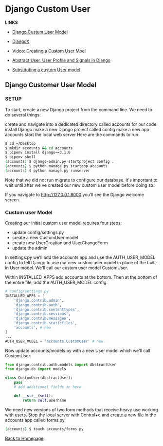 # Django Custom User

**LINKS**

- [Django Custum User Model](https://learndjango.com/tutorials/django-custom-user-model)
- [DjangoX](https://github.com/wsvincent/djangox)

- [Video: Creating a Custom User Moel](https://www.youtube.com/watch?v=eCeRC7E8Z7Y&t=59s)
- [Abstract User, User Profile and Signals in Django](https://www.youtube.com/watch?v=EudKs1HPUfE)

- [Substituting a custom User model](https://docs.djangoproject.com/en/3.0/topics/auth/customizing/#auth-custom-user)

## Django Customer User Model

### SETUP

To start, create a new Django project from the command line. We need to do several things:

create and navigate into a dedicated directory called accounts for our code
install Django
make a new Django project called config
make a new app accounts
start the local web server
Here are the commands to run:

```bash
$ cd ~/Desktop
$ mkdir accounts && cd accounts
$ pipenv install django~=3.1.0
$ pipenv shell
(accounts) $ django-admin.py startproject config .
(accounts) $ python manage.py startapp accounts
(accounts) $ python manage.py runserver
```

Note that we did not run migrate to configure our database. It's important to wait until after we've created our new custom user model before doing so.

If you navigate to http://127.0.0.1:8000 you’ll see the Django welcome screen.

### Custom user Model

Creating our initial custom user model requires four steps:

- update config/settings.py
- create a new CustomUser model
- create new UserCreation and UserChangeForm
- update the admin

In settings.py we'll add the accounts app and use the AUTH_USER_MODEL config to tell Django to use our new custom user model in place of the built-in User model. We'll call our custom user model CustomUser.

Within INSTALLED_APPS add accounts at the bottom. Then at the bottom of the entire file, add the AUTH_USER_MODEL config.

```Python
# config/settings.py
INSTALLED_APPS = [
    'django.contrib.admin',
    'django.contrib.auth',
    'django.contrib.contenttypes',
    'django.contrib.sessions',
    'django.contrib.messages',
    'django.contrib.staticfiles',
    'accounts', # new
]
...
AUTH_USER_MODEL = 'accounts.CustomUser' # new
```

Now update accounts/models.py with a new User model which we'll call CustomUser.

```Python
from django.contrib.auth.models import AbstractUser
from django.db import models

class CustomUser(AbstractUser):
    pass
    # add additional fields in here

    def __str__(self):
        return self.username
```

We need new versions of two form methods that receive heavy use working with users. Stop the local server with Control+c and create a new file in the accounts app called forms.py.

```bash
(accounts) $ touch accounts/forms.py
```

[Back to Homepage](https://ashcaz.github.io/reading-notes)
